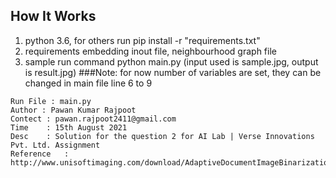 ## How It Works
1. python 3.6, for others run pip install -r "requirements.txt"
2. requirements embedding inout file, neighbourhood graph file
3. sample run command 
 python main.py (input used is sample.jpg, output is result.jpg)
###Note: 
for now number of variables are set, they can be changed in main file line 6 to 9

```
Run File : main.py
Author : Pawan Kumar Rajpoot
Contect : pawan.rajpoot2411@gmail.com
Time    : 15th August 2021
Desc    : Solution for the question 2 for AI Lab | Verse Innovations Pvt. Ltd. Assignment
Reference   : http://www.unisoftimaging.com/download/AdaptiveDocumentImageBinarization1998.pdf
```